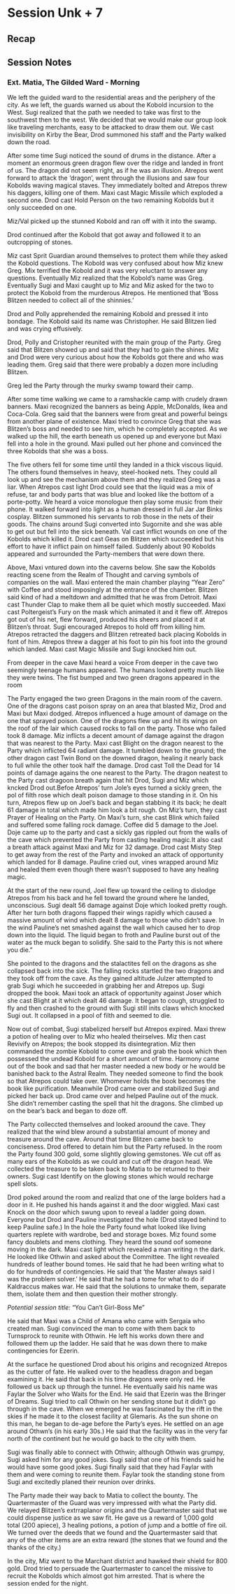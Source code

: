 # Session Unk + 7

 ## Recap


 ## Session Notes
 
 ### Ext. Matia, The Gilded Ward - Morning

We left the guided ward to the residential areas and the periphery of the city. As we left, the guards warned us about the Kobold incursion to the West. Sugi realized that the path we needed to take was first to the southwest then to the west. We decided that we would make our group look like traveling merchants, easy to be attacked to draw them out. We cast invisibility on Kirby the Bear, Drod summoned his staff and the Party walked down the road. 

After some time Sugi noticed the sound of drums in the distance. After a moment an enormous green dragon flew over the ridge and landed in front of us. The dragon did not seem right, as if he was an illusion. Atrepos went forward to attack the ‘dragon’, went through the illusions and saw four Kobolds waving magical staves. They immediately bolted and Atrepos threw his daggers, killing one of them. Maxi cast Magic Missile which exploded a second one. Drod cast Hold Person on the two remaining Kobolds but it only succeeded on one. 

Miz/Val picked up the stunned Kobold and ran off with it into the swamp.

Drod continued after the Kobold that got away and followed it to an outcropping of stones.

Miz cast Sprit Guardian around themselves to protect them while they asked the Kobold questions. The Kobold was very confused about how Miz knew Greg. Mix terrified the Kobold and it was very reluctant to answer any questions. Eventually Miz realized that the Kobold’s name was Greg. Eventually Sugi and Maxi caught up to Miz and Miz asked for the two to protect the Kobold from the murderous Atrepos. He mentioned that ‘Boss Blitzen needed to collect all of the shinnies.’ 

Drod and Polly apprehended the remaining Kobold and pressed it into bondage. The Kobold said its name was Christopher. He said Blitzen lied and was crying effusively.

Drod, Polly and Cristopher reunited with the main group of the Party. Greg said that Blitzen showed up and said that they had to gain the shines. Miz and Drod were very curious about how the Kobolds got there and who was leading them. Greg said that there were probably a dozen more including Blitzen.

Greg led the Party through the murky swamp toward their camp. 

After some time walking we came to a ramshackle camp with crudely drawn banners. Maxi recognized the banners as being Apple, McDonalds, Ikea and Coca-Cola. Greg said that the banners were from great and powerful beings from another plane of existence. Maxi tried to convince Greg that she was Blitzen’s boss and needed to see him, which he completely accepted. As we walked up the hill, the earth beneath us opened up and everyone but Maxi fell into a hole in the ground. Maxi pulled out her phone and convinced the three Kobolds that she was a boss. 

The five others fell for some time until they landed in a thick viscous liquid. The others found themselves in heavy, steel-hooked nets. They could all look up and see the mechanism above them and they realized Greg was a liar. When Atrepos cast light Drod could see that the liquid was a mix of refuse, tar and body parts that was blue and looked like the bottom of a porte-potty. We heard a voice monologue then play some music from their phone. It walked forward into light as a human dressed in full Jar Jar Binks cosplay. Blitzen summoned his servants to rob those in the nets of their goods. The chains around Sugi converted into Sugornite and she was able to get out but fell into the sick beneath. Val cast inflict wounds on one of the Kobolds which killed it. Drod cast Geas on Blitzen which succeeded but his effort to have it inflict pain on himself failed. Suddenly about 90 Kobolds appeared and surrounded the Party-members that were down there.

Above, Maxi vntured down into the caverns below. She saw the Kobolds reacting scene from the Realm of Thought and carving symbols of companies on the wall. Maxi entered the main chamber playing “Year Zero” with Coffee and stood imposingly at the entrance of the chamber. Blitzen said kind of had a meltdown and admitted that he was from Detroit. Maxi cast Thunder Clap to make them all be quiet which mostly succeeded. Maxi cast Poltergeist’s Fury on the mask which animated it and it flew off.  Atrepos got out of his net, flew forward, produced his sheers and placed it at Blitzen’s throat. Sugi encouraged Atrepos to hold off from killing him. Atrepos retracted the daggers and Blitzen retreated back placing Kobolds in font of him. Atrepos threw a dagger at his foot to pin his foot into the ground which landed. Maxi cast Magic Missile and Sugi knocked him out.

From deeper in the cave Maxi heard a voice From deeper in the cave two seemingly teenage humans appeared. The humans looked pretty much like they were twins. The fist bumped and two green dragons appeared in the room

The Party engaged the two green Dragons in the main room of the cavern. One of the dragons cast poison spray on an area that blasted Miz, Drod and Maxi but Maxi dodged. Atrepos influenced a huge amount of damage on the one that sprayed poison. One of the dragons flew up and hit its wings on the roof of the lair which caused rocks to fall on the party. Those who failed took 8 damage. Miz inflicts a decent amount of damage against the dragon that was nearest to the Party. Maxi cast Blight on the dragon nearest to the Party which inflicted 64 radiant damage. It tumbled down to the ground; the other dragon cast Twin Bond on the downed dragon, healing it nearly back to full while the other took half the damage. Drod cast Toll the Dead for 14 points of damage agains the one nearest to the Party. The dragon neatest to the Party cast dragoon breath again that hit Drod, Sugi and Miz which kncked Drod out.Befoe Atrepos’ turn Jole’s eyes turned a sickly green, the pol of filth rose which dealt poison damage to those standing in it. On his turn, Atrepos flew up on Joel’s back and began stabbing it its back; he dealt 61 damage in total which made him look a bit rough. On Miz’s turn, they cast Prayer of Healing on the Party. On Maxi’s turn, she cast Blink which failed and suffered some falling rock damage. Coffee did 5 damage to the Joel. Doje came up to the party and cast a sickly gas rippled out from the walls of the cave which prevented the Party from casting healing magic.It also cast a breath attack against Maxi and Miz for 32 damage. Drod cast Misty Step to get away from the rest of the Party and invoked an attack of opportunity which landed for 8 damage. Pauline cried out, vines wrapped around Miz and healed them even though there wasn’t supposed to have any healing magic. 

At the start of the new round, Joel flew up toward the ceiling to dislodge Atrepos from his back and he fell toward the ground where he landed, unconscious. Sugi dealt 56 damage against Doje which looked pretty rough. After her turn both dragons flapped their wings rapidly which caused a massive amount of wind which dealt 8 damage to those who didn’t save. In the wind Pauline’s net smashed against the wall which caused her to drop down into the liquid. The liquid began to froth and Pauline burst out of the water as the muck began to solidify. She said to the Party this is not where you die.” 

She pointed to the dragons and the stalactites fell on the dragons as she collapsed back into the sick. The falling rocks startled the two dragons and they took off from the cave. As they gained altitude Julzer attempted to grab Sugi which he succeeded in grabbing her and Atrepos up. Sugi dropped the book. Maxi took an attack of opportunity against Joser which she cast Blight at it which dealt 46 damage. It began to cough, struggled to fly and then crashed to the ground with Sugi still inits claws which knocked Sugi out. It collapsed in a pool of filth and seemed to die. 

Now out of combat, Sugi stabelized herself but Atrepos expired. Maxi threw a potion of healing over to Miz who healed theirselves. Miz then cast Revivify on Atrepos; the book stopped its disintegration. Miz then commanded the zombie Kobold to come over and grab the book which then possessed the undead Kobold for a short amount of time. Harmony came out of the book and sad that her master needed a new body or he would be banished back to the Astral Realm. They needed someone to find the book so that Atrepos could take over. Whomever holds the book becomes the book like purification. Meanwhile Drod came over and stabilized Sugi and picked her back up. Drod came over and helped Pauline out of the muck. She didn’t remember casting the spell that hit the dragons. She climbed up on the bear’s back and began to doze off. 

The Party colleccted themselves and looked aroound the cave. They realized that the wind blew around a substantial amount of money and treasure around the cave. Around that time Blitzen came back to conciseness. Drod offered to detain him but the Party refused. In the room the Party found 300 gold, some slightly glowing gemstones. We cut off as many ears of the Kobolds as we could and cut off the dragon head. We collected the treasure to be taken back to Matia to be returned to their owners. Sugi cast Identify on the glowing stones which would recharge spell slots.

Drod poked around the room and realizd that one of the large bolders had a door in it. He pushed his hands against it and the door wiggled. Maxi cast Knock on the door which swung upon to reveal a ladder going down. Everyone but Drod and Pauline investigated the hole (Drod stayed behind to keep Pauline safe.) In the hole the Party found what looked like living quarters replete with wardrobe, bed and storage boxes. Miz found some fancy doublets and mens clothing. They heard the sound oof someone moving in the dark. Maxi cast light which revealed a man writing n the dark. He looked like Othwin and asked about the Committee. The light revealed hundreds of leather bound tomes. He said that he had been writing what to do for hundreds of contingencies. He said that ‘the Master always said I was the problem solver.’ He said that he had a tome for what to do if Kaldraccus makes war. He said that the solutions to unmake them, separate them, isolate them and then question their mother strongly. 

_Potential session title:_ “You Can’t Girl-Boss Me”

He said that Maxi was a Child of Amana who came with Sergaia who created man. Sugi convinced the man to come with them back to Turnsprock to reunite with Othwin. He left his works down there and followed them up the ladder. He said that he was down there to make contingencies for Ezerin.

At the surface he questioned Drod about his origins and recognized Atrepos as the cutter of fate. He walked over to the headless dragon and began examining it. He said that back in his time dragons were only red. He followed us back up through the tunnel. He eventually said his name was Faylar the Solver who Waits for the End. He said that Ezerin was the Bringer of Dreams. Sugi tried to call Othwin on her sending stone but it didn’t go through in the cave. When we emerged he was fascinated by the rift in the skies if he made it to the closest facility at Glemaris. As the sun shone on this man, he began to de-age before the Party’s eyes. He settled on an age around Othwn’s (in his early 30s.) He said that the facility was in the very far north of the continent but he would go back to the city with them. 

Sugi was finally able to connect with Othwin; although Othwin was grumpy, Sugi asked him for any good jokes. Sugi said that one of his friends said he would have some good jokes. Sugi finally said that they had Faylar with them and were coming to reunite them. Faylar took the standing stone from Sugi and excitedly planed their reunion over drinks.

The Party made their way back to Matia to collect the bounty. The Quartermaster of the Guard was very impressed with what the Party did. We relayed Blitzen’s extrraplanor origins and the Quartermaster said that we could dispense justice as we saw fit. He gave us a reward of 1,000 gold total (200 apiece), 3 healing potions, a potion of jump and a bottle of fire oil. We turned over the deeds that we found and the Quartermaster said that any of the other items are an extra reward (the stones that we found and the thanks of the city.) 

In the city, Miz went to the Marchant district and hawked their shield for 800 gold. Drod tried to persuade the Quartermaster to cancel the missive to recruit the Kobolds which almost got him arrested. That is where the session ended for the night.
